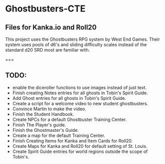# Ghostbusters-CTE

## Files for Kanka.io and Roll20

This project uses the Ghostbusters RPG system by West End Games.
Their system uses pools of d6's and sliding difficulty
scales instead of the standard d20 SRD most are familiar with.

===
## TODO:
* enable the diceroller functions to use images instead of just text.
* Finish creating Notes entries for all ghosts in Tobin's Spirit Guide.
* Add Ghost entries for all ghosts in Tobin's Spirit Guide.
* Create a script for a welcome video to new student ghostbusters.
* Convince Martin to make the video.
* Finish the Student Handbook.
* Create NPCs for a default Ghostbuster Training Center.
* Finish The Player's guide.
* Finish the Ghostmaster's Guide.
* Create a map for the default Training Center.
* Finish Creating Items for Kanka and Item Cards for Roll20.
* Create Maps for Kanka and Roll20 for default setting of St. Louis.
* Create Spirit Guide entries for world regions outside the scope of Tobin's.
